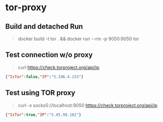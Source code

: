 # tor-proxy
## Build and detached Run
> docker build -t tor . && docker run --rm -p 9050:9050 tor
## Test connection w/o proxy
> curl https://check.torproject.org/api/ip
```json
{"IsTor":false,"IP":"5.196.4.233"}
```
## Test using TOR proxy
> curl -x socks5://localhost:9050 https://check.torproject.org/api/ip
```json
{"IsTor":true,"IP":"5.45.98.162"}
```
